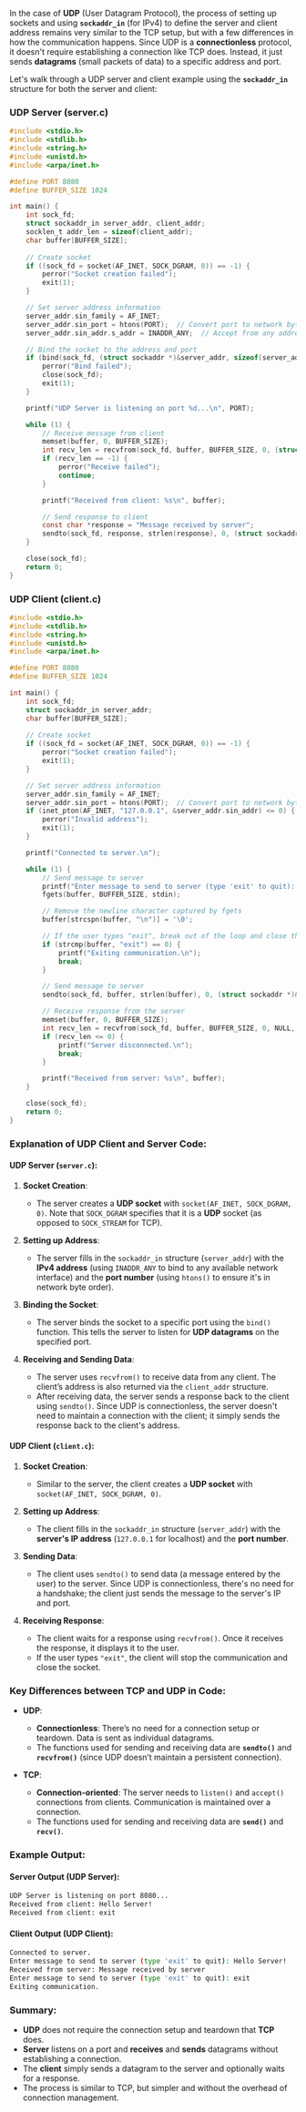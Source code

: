 In the case of **UDP** (User Datagram Protocol), the process of setting up sockets and using **`sockaddr_in`** (for IPv4) to define the server and client address remains very similar to the TCP setup, but with a few differences in how the communication happens. Since UDP is a **connectionless** protocol, it doesn't require establishing a connection like TCP does. Instead, it just sends **datagrams** (small packets of data) to a specific address and port.

Let's walk through a UDP server and client example using the **`sockaddr_in`** structure for both the server and client:

### **UDP Server (server.c)**
```c
#include <stdio.h>
#include <stdlib.h>
#include <string.h>
#include <unistd.h>
#include <arpa/inet.h>

#define PORT 8080
#define BUFFER_SIZE 1024

int main() {
    int sock_fd;
    struct sockaddr_in server_addr, client_addr;
    socklen_t addr_len = sizeof(client_addr);
    char buffer[BUFFER_SIZE];
    
    // Create socket
    if ((sock_fd = socket(AF_INET, SOCK_DGRAM, 0)) == -1) {
        perror("Socket creation failed");
        exit(1);
    }

    // Set server address information
    server_addr.sin_family = AF_INET;
    server_addr.sin_port = htons(PORT);  // Convert port to network byte order
    server_addr.sin_addr.s_addr = INADDR_ANY;  // Accept from any address

    // Bind the socket to the address and port
    if (bind(sock_fd, (struct sockaddr *)&server_addr, sizeof(server_addr)) == -1) {
        perror("Bind failed");
        close(sock_fd);
        exit(1);
    }

    printf("UDP Server is listening on port %d...\n", PORT);

    while (1) {
        // Receive message from client
        memset(buffer, 0, BUFFER_SIZE);
        int recv_len = recvfrom(sock_fd, buffer, BUFFER_SIZE, 0, (struct sockaddr *)&client_addr, &addr_len);
        if (recv_len == -1) {
            perror("Receive failed");
            continue;
        }

        printf("Received from client: %s\n", buffer);

        // Send response to client
        const char *response = "Message received by server";
        sendto(sock_fd, response, strlen(response), 0, (struct sockaddr *)&client_addr, addr_len);
    }

    close(sock_fd);
    return 0;
}
```

### **UDP Client (client.c)**
```c
#include <stdio.h>
#include <stdlib.h>
#include <string.h>
#include <unistd.h>
#include <arpa/inet.h>

#define PORT 8080
#define BUFFER_SIZE 1024

int main() {
    int sock_fd;
    struct sockaddr_in server_addr;
    char buffer[BUFFER_SIZE];
    
    // Create socket
    if ((sock_fd = socket(AF_INET, SOCK_DGRAM, 0)) == -1) {
        perror("Socket creation failed");
        exit(1);
    }

    // Set server address information
    server_addr.sin_family = AF_INET;
    server_addr.sin_port = htons(PORT);  // Convert port to network byte order
    if (inet_pton(AF_INET, "127.0.0.1", &server_addr.sin_addr) <= 0) {
        perror("Invalid address");
        exit(1);
    }

    printf("Connected to server.\n");

    while (1) {
        // Send message to server
        printf("Enter message to send to server (type 'exit' to quit): ");
        fgets(buffer, BUFFER_SIZE, stdin);

        // Remove the newline character captured by fgets
        buffer[strcspn(buffer, "\n")] = '\0';

        // If the user types "exit", break out of the loop and close the socket
        if (strcmp(buffer, "exit") == 0) {
            printf("Exiting communication.\n");
            break;
        }

        // Send message to server
        sendto(sock_fd, buffer, strlen(buffer), 0, (struct sockaddr *)&server_addr, sizeof(server_addr));

        // Receive response from the server
        memset(buffer, 0, BUFFER_SIZE);
        int recv_len = recvfrom(sock_fd, buffer, BUFFER_SIZE, 0, NULL, NULL);
        if (recv_len <= 0) {
            printf("Server disconnected.\n");
            break;
        }

        printf("Received from server: %s\n", buffer);
    }

    close(sock_fd);
    return 0;
}
```

### Explanation of UDP Client and Server Code:

#### **UDP Server (`server.c`):**
1. **Socket Creation**: 
   - The server creates a **UDP socket** with `socket(AF_INET, SOCK_DGRAM, 0)`. Note that `SOCK_DGRAM` specifies that it is a **UDP** socket (as opposed to `SOCK_STREAM` for TCP).
   
2. **Setting up Address**: 
   - The server fills in the `sockaddr_in` structure (`server_addr`) with the **IPv4 address** (using `INADDR_ANY` to bind to any available network interface) and the **port number** (using `htons()` to ensure it's in network byte order).

3. **Binding the Socket**:
   - The server binds the socket to a specific port using the `bind()` function. This tells the server to listen for **UDP datagrams** on the specified port.

4. **Receiving and Sending Data**:
   - The server uses `recvfrom()` to receive data from any client. The client’s address is also returned via the `client_addr` structure.
   - After receiving data, the server sends a response back to the client using `sendto()`. Since UDP is connectionless, the server doesn't need to maintain a connection with the client; it simply sends the response back to the client's address.

#### **UDP Client (`client.c`):**
1. **Socket Creation**:
   - Similar to the server, the client creates a **UDP socket** with `socket(AF_INET, SOCK_DGRAM, 0)`.

2. **Setting up Address**:
   - The client fills in the `sockaddr_in` structure (`server_addr`) with the **server's IP address** (`127.0.0.1` for localhost) and the **port number**.

3. **Sending Data**:
   - The client uses `sendto()` to send data (a message entered by the user) to the server. Since UDP is connectionless, there's no need for a handshake; the client just sends the message to the server's IP and port.

4. **Receiving Response**:
   - The client waits for a response using `recvfrom()`. Once it receives the response, it displays it to the user.
   - If the user types `"exit"`, the client will stop the communication and close the socket.

### Key Differences between TCP and UDP in Code:
- **UDP**: 
  - **Connectionless**: There’s no need for a connection setup or teardown. Data is sent as individual datagrams.
  - The functions used for sending and receiving data are **`sendto()`** and **`recvfrom()`** (since UDP doesn’t maintain a persistent connection).
  
- **TCP**:
  - **Connection-oriented**: The server needs to `listen()` and `accept()` connections from clients. Communication is maintained over a connection.
  - The functions used for sending and receiving data are **`send()`** and **`recv()`**.

### Example Output:

#### **Server Output (UDP Server)**:
```bash
UDP Server is listening on port 8080...
Received from client: Hello Server!
Received from client: exit
```

#### **Client Output (UDP Client)**:
```bash
Connected to server.
Enter message to send to server (type 'exit' to quit): Hello Server!
Received from server: Message received by server
Enter message to send to server (type 'exit' to quit): exit
Exiting communication.
```

### Summary:
- **UDP** does not require the connection setup and teardown that **TCP** does.
- **Server** listens on a port and **receives** and **sends** datagrams without establishing a connection.
- The **client** simply sends a datagram to the server and optionally waits for a response.
- The process is similar to TCP, but simpler and without the overhead of connection management.
